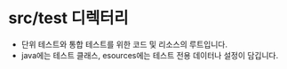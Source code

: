 ﻿# src/test 디렉터리

- 단위 테스트와 통합 테스트를 위한 코드 및 리소스의 루트입니다.
- java에는 테스트 클래스, esources에는 테스트 전용 데이터나 설정이 담깁니다.
